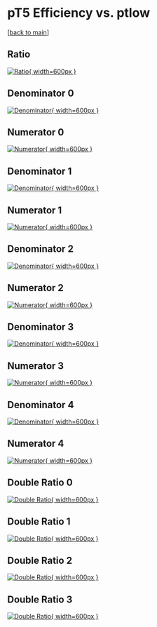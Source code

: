 # pT5 Efficiency vs. ptlow

[[back to main](./)]



## Ratio

[![Ratio](../mtv/var/pT5_loweta_13_0_eff_ptlow.png){ width=600px }](../mtv/var/pT5_loweta_13_0_eff_ptlow.pdf)

## Denominator 0

[![Denominator](../mtv/den/pT5_loweta_13_0_eff_ptlow_den0.png){ width=600px }](../mtv/den/pT5_loweta_13_0_eff_ptlow_den0.pdf)

## Numerator 0

[![Numerator](../mtv/num/pT5_loweta_13_0_eff_ptlow_num0.png){ width=600px }](../mtv/num/pT5_loweta_13_0_eff_ptlow_num0.pdf)

## Denominator 1

[![Denominator](../mtv/den/pT5_loweta_13_0_eff_ptlow_den1.png){ width=600px }](../mtv/den/pT5_loweta_13_0_eff_ptlow_den1.pdf)

## Numerator 1

[![Numerator](../mtv/num/pT5_loweta_13_0_eff_ptlow_num1.png){ width=600px }](../mtv/num/pT5_loweta_13_0_eff_ptlow_num1.pdf)

## Denominator 2

[![Denominator](../mtv/den/pT5_loweta_13_0_eff_ptlow_den2.png){ width=600px }](../mtv/den/pT5_loweta_13_0_eff_ptlow_den2.pdf)

## Numerator 2

[![Numerator](../mtv/num/pT5_loweta_13_0_eff_ptlow_num2.png){ width=600px }](../mtv/num/pT5_loweta_13_0_eff_ptlow_num2.pdf)

## Denominator 3

[![Denominator](../mtv/den/pT5_loweta_13_0_eff_ptlow_den3.png){ width=600px }](../mtv/den/pT5_loweta_13_0_eff_ptlow_den3.pdf)

## Numerator 3

[![Numerator](../mtv/num/pT5_loweta_13_0_eff_ptlow_num3.png){ width=600px }](../mtv/num/pT5_loweta_13_0_eff_ptlow_num3.pdf)

## Denominator 4

[![Denominator](../mtv/den/pT5_loweta_13_0_eff_ptlow_den4.png){ width=600px }](../mtv/den/pT5_loweta_13_0_eff_ptlow_den4.pdf)

## Numerator 4

[![Numerator](../mtv/num/pT5_loweta_13_0_eff_ptlow_num4.png){ width=600px }](../mtv/num/pT5_loweta_13_0_eff_ptlow_num4.pdf)

## Double Ratio 0

[![Double Ratio](../mtv/ratio/pT5_loweta_13_0_eff_ptlow_ratio0.png){ width=600px }](../mtv/ratio/pT5_loweta_13_0_eff_ptlow_ratio0.pdf)

## Double Ratio 1

[![Double Ratio](../mtv/ratio/pT5_loweta_13_0_eff_ptlow_ratio1.png){ width=600px }](../mtv/ratio/pT5_loweta_13_0_eff_ptlow_ratio1.pdf)

## Double Ratio 2

[![Double Ratio](../mtv/ratio/pT5_loweta_13_0_eff_ptlow_ratio2.png){ width=600px }](../mtv/ratio/pT5_loweta_13_0_eff_ptlow_ratio2.pdf)

## Double Ratio 3

[![Double Ratio](../mtv/ratio/pT5_loweta_13_0_eff_ptlow_ratio3.png){ width=600px }](../mtv/ratio/pT5_loweta_13_0_eff_ptlow_ratio3.pdf)

